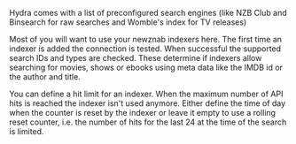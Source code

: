 Hydra comes with a list of preconfigured search engines (like NZB Club and Binsearch for raw searches and Womble's index for TV releases)

Most of you will want to use your newznab indexers here. The first time an indexer is added the connection is tested. When successful the supported search IDs and types are checked. These determine if indexers allow searching for movies, shows or ebooks using meta data like the IMDB id or the author and title.

You can define a hit limit for an indexer. When the maximum number of API hits is reached the indexer isn't used anymore. Either define the time of day when the counter is reset by the indexer or leave it empty to use a rolling reset counter, i.e. the number of hits for the last 24 at the time of the search is limited.
